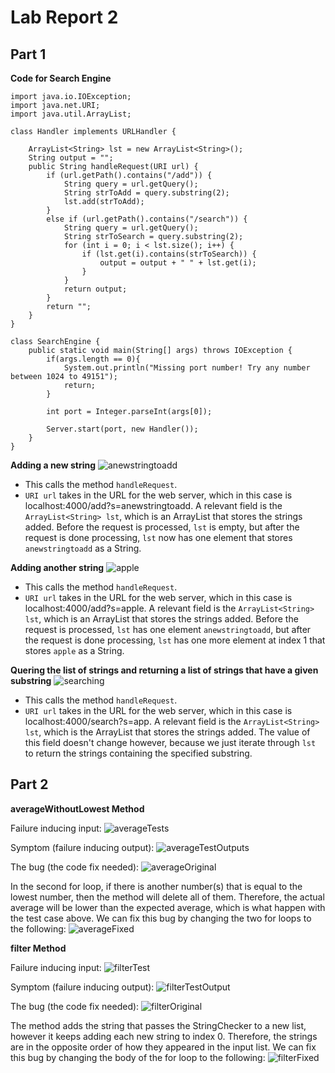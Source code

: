 # Lab Report 2
## Part 1
**Code for Search Engine**
```
import java.io.IOException;
import java.net.URI;
import java.util.ArrayList;

class Handler implements URLHandler {

    ArrayList<String> lst = new ArrayList<String>();
    String output = "";
    public String handleRequest(URI url) {
        if (url.getPath().contains("/add")) {
            String query = url.getQuery();
            String strToAdd = query.substring(2);
            lst.add(strToAdd);
        }
        else if (url.getPath().contains("/search")) {
            String query = url.getQuery();
            String strToSearch = query.substring(2);
            for (int i = 0; i < lst.size(); i++) {
                if (lst.get(i).contains(strToSearch)) {
                    output = output + " " + lst.get(i);
                }
            }
            return output;
        }
        return "";
    }
}

class SearchEngine {
    public static void main(String[] args) throws IOException {
        if(args.length == 0){
            System.out.println("Missing port number! Try any number between 1024 to 49151");
            return;
        }

        int port = Integer.parseInt(args[0]);

        Server.start(port, new Handler());
    }
}
```

**Adding a new string**
![anewstringtoadd](addedanewstringtoadd.png)
* This calls the method `handleRequest`.
* `URI url` takes in the URL for the web server, which in this case is localhost:4000/add?s=anewstringtoadd. A relevant field is the `ArrayList<String> lst`, which is an ArrayList that stores the strings added. Before the request is processed, `lst` is empty, but after the request is done processing, `lst` now has one element that stores `anewstringtoadd` as a String.

**Adding another string**
![apple](addedapple.png)
* This calls the method `handleRequest`.
* `URI url` takes in the URL for the web server, which in this case is localhost:4000/add?s=apple. A relevant field is the `ArrayList<String> lst`, which is an ArrayList that stores the strings added. Before the request is processed, `lst` has one element `anewstringtoadd`, but after the request is done processing, `lst` has one more element at index 1 that stores `apple` as a String.

**Quering the list of strings and returning a list of strings that have a given substring**
![searching](SearchEngineQuery.png)
* This calls the method `handleRequest`.
* `URI url` takes in the URL for the web server, which in this case is localhost:4000/search?s=app. A relevant field is the `ArrayList<String> lst`, which is the ArrayList that stores the strings added. The value of this field doesn't change however, because we just iterate through `lst` to return the strings containing the specified substring. 

## Part 2
**averageWithoutLowest Method**

Failure inducing input:
![averageTests](averageTests.png)

Symptom (failure inducing output):
![averageTestOutputs](averageTestOutputs.png)

The bug (the code fix needed):
![averageOriginal](averageOriginal.png)

In the second for loop, if there is another number(s) that is equal to the lowest number, then the method will delete all of them. Therefore, the actual average will be lower than the expected average, which is what happen with the test case above. We can fix this bug by changing the two for loops to the following:
![averageFixed](averageFixed.png)

**filter Method**

Failure inducing input:
![filterTest](filterTest.png)

Symptom (failure inducing output):
![filterTestOutput](filterTestOutput.png)

The bug (the code fix needed):
![filterOriginal](filterOriginal.png)

The method adds the string that passes the StringChecker to a new list, however it keeps adding each new string to index 0. Therefore, the strings are in the opposite order of how they appeared in the input list. We can fix this bug by changing the body of the for loop to the following:
![filterFixed](filterFixed.png)

